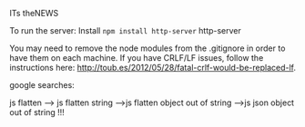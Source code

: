 ITs theNEWS

To run the server:
Install `npm install http-server`
http-server

You may need to remove the node modules from the .gitignore in order to have them on each machine.
If you have CRLF/LF issues, follow the instructions here: http://toub.es/2012/05/28/fatal-crlf-would-be-replaced-lf.

google searches:

js flatten --> js flatten string -->js flatten object out of string -->js json object out of string !!!
